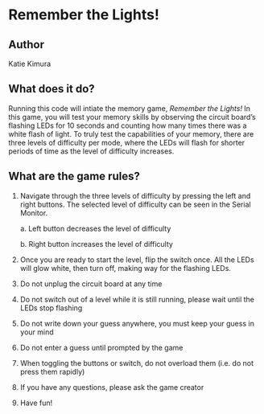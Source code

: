 # Remember the Lights!

## Author
Katie Kimura

## What does it do?
Running this code will intiate the memory game, *Remember the Lights!* In this game, you will test your memory skills by observing the circuit board’s flashing LEDs for 10 seconds and counting how many times there was a white flash of light. To truly test the capabilities of your memory, there are three levels of difficulty per mode, where the LEDs will flash for shorter periods of time as the level of difficulty increases. 

## What are the game rules?
1. Navigate through the three levels of difficulty by pressing the left and right buttons. The selected level of difficulty can be seen in the Serial Monitor.

     a. Left button decreases the level of difficulty

     b. Right button increases the level of difficulty

2. Once you are ready to start the level, flip the switch once. All the LEDs will glow white, then turn off, making way for the flashing LEDs. 
3. Do not unplug the circuit board at any time 
4. Do not switch out of a level while it is still running, please wait until the LEDs stop flashing 
5. Do not write down your guess anywhere, you must keep your guess in your mind 
6. Do not enter a guess until prompted by the game 
7. When toggling the buttons or switch, do not overload them (i.e. do not press them rapidly)
8. If you have any questions, please ask the game creator 
9. Have fun!

